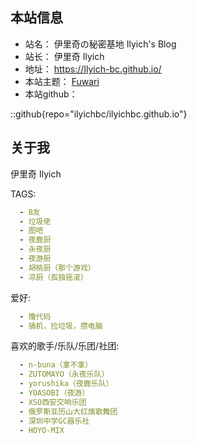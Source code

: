 ## 本站信息

- 站名： 伊里奇の秘密基地 Ilyich's Blog
- 站长： 伊里奇 Ilyich
- 地址： https://Ilyich-bc.github.io/
- 本站主题： [Fuwari](https://github.com/saicaca/fuwari)
- 本站github：

::github{repo="ilyichbc/ilyichbc.github.io"}

## 关于我

伊里奇 Ilyich

TAGS:
```yml
  - B友
  - 垃圾佬
  - 图吧
  - 夜鹿厨
  - 永夜厨
  - 夜游厨
  - 胡桃厨（那个游戏）
  - 凉厨（孤独摇滚）
```
爱好:
```yml
  - 撸代码
  - 搞机，捡垃圾，攒电脑
```
喜欢的歌手/乐队/乐团/社团:
```yml
  - n-buna（拿不拿）
  - ZUTOMAYO（永夜乐队）
  - yorushika（夜鹿乐队）
  - YOASOBI（夜游）
  - XSO西安交响乐团
  - 俄罗斯亚历山大红旗歌舞团
  - 深圳中学GC器乐社
  - HOYO-MIX    
```